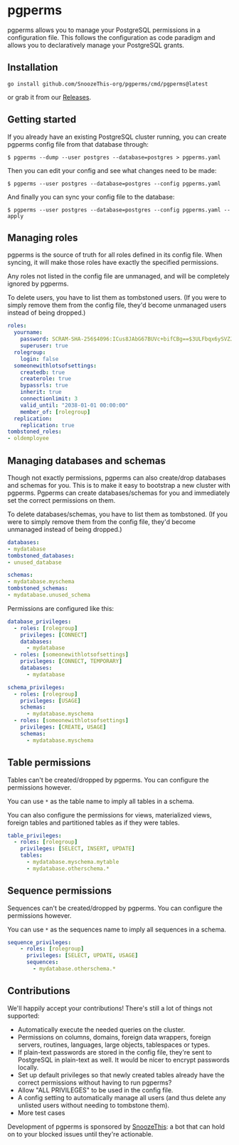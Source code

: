 # pgperms

pgperms allows you to manage your PostgreSQL permissions in a configuration file. This follows the configuration as code paradigm and allows you to declaratively manage your PostgreSQL grants.

## Installation

```shell
go install github.com/SnoozeThis-org/pgperms/cmd/pgperms@latest
```

or grab it from our [Releases](https://github.com/SnoozeThis-org/pgperms/releases/latest).

## Getting started

If you already have an existing PostgreSQL cluster running, you can create pgperms config file from that database through:

```shell
$ pgperms --dump --user postgres --database=postgres > pgperms.yaml
```

Then you can edit your config and see what changes need to be made:

```shell
$ pgperms --user postgres --database=postgres --config pgperms.yaml
```

And finally you can sync your config file to the database:

```shell
$ pgperms --user postgres --database=postgres --config pgperms.yaml --apply
```

## Managing roles

pgperms is the source of truth for all roles defined in its config file. When syncing, it will make those roles have exactly the specified permissions.

Any roles not listed in the config file are unmanaged, and will be completely ignored by pgperms.

To delete users, you have to list them as tombstoned users. (If you were to simply remove them from the config file, they'd become unmanaged users instead of being dropped.)

```yaml
roles:
  yourname:
    password: SCRAM-SHA-256$4096:ICus8JAbG67BUVc+bifCBg==$3ULFbqx6ySVZJr51b6DOVQIbqy3GxrsHyxb/+JD0pag=:TJyct6ApBeiTdr+z7RP8CXtTOO5w+iK3NEervm9Ezb0=
    superuser: true
  rolegroup:
    login: false
  someonewithlotsofsettings:
    createdb: true
    createrole: true
    bypassrls: true
    inherit: true
    connectionlimit: 3
    valid_until: "2038-01-01 00:00:00"
    member_of: [rolegroup]
  replication:
    replication: true
tombstoned_roles:
- oldemployee
```

## Managing databases and schemas

Though not exactly permissions, pgperms can also create/drop databases and schemas for you. This is to make it easy to bootstrap a new cluster with pgperms. Pgperms can create databases/schemas for you and immediately set the correct permissions on them.

To delete databases/schemas, you have to list them as tombstoned. (If you were to simply remove them from the config file, they'd become unmanaged instead of being dropped.)

```yaml
databases:
- mydatabase
tombstoned_databases:
- unused_database

schemas:
- mydatabase.myschema
tombstoned_schemas:
- mydatabase.unused_schema
```

Permissions are configured like this:

```yaml
database_privileges:
  - roles: [rolegroup]
    privileges: [CONNECT]
    databases:
      - mydatabase
  - roles: [someonewithlotsofsettings]
    privileges: [CONNECT, TEMPORARY]
    databases:
      - mydatabase

schema_privileges:
  - roles: [rolegroup]
    privileges: [USAGE]
    schemas:
      - mydatabase.myschema
  - roles: [someonewithlotsofsettings]
    privileges: [CREATE, USAGE]
    schemas:
      - mydatabase.myschema
```

## Table permissions

Tables can't be created/dropped by pgperms. You can configure the permissions however.

You can use `*` as the table name to imply all tables in a schema.

You can also configure the permissions for views, materialized views, foreign tables and partitioned tables as if they were tables.

```yaml
table_privileges:
  - roles: [rolegroup]
    privileges: [SELECT, INSERT, UPDATE]
    tables:
      - mydatabase.myschema.mytable
      - mydatabase.otherschema.*
```

## Sequence permissions

Sequences can't be created/dropped by pgperms. You can configure the permissions however.

You can use `*` as the sequences name to imply all sequences in a schema.

```yaml
sequence_privileges:
    - roles: [rolegroup]
      privileges: [SELECT, UPDATE, USAGE]
      sequences:
        - mydatabase.otherschema.*
```

## Contributions

We'll happily accept your contributions! There's still a lot of things not supported:

- Automatically execute the needed queries on the cluster.
- Permissions on columns, domains, foreign data wrappers, foreign servers, routines, languages, large objects, tablespaces or types.
- If plain-text passwords are stored in the config file, they're sent to PostgreSQL in plain-text as well. It would be nicer to encrypt passwords locally.
- Set up default privileges so that newly created tables already have the correct permissions without having to run pgperms?
- Allow "ALL PRIVILEGES" to be used in the config file.
- A config setting to automatically manage all users (and thus delete any unlisted users without needing to tombstone them).
- More test cases

Development of pgperms is sponsored by [SnoozeThis](http://www.snoozethis.com/): a bot that can hold on to your blocked issues until they're actionable.
